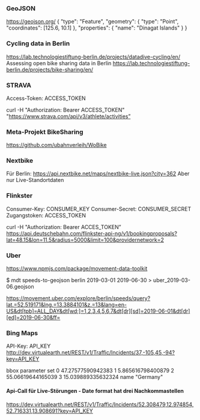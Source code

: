 ### GeoJSON
https://geojson.org/
{
  "type": "Feature",
  "geometry": {
    "type": "Point",
    "coordinates": [125.6, 10.1]
  },
  "properties": {
    "name": "Dinagat Islands"
  }
}

### Cycling data in Berlin
https://lab.technologiestiftung-berlin.de/projects/datadive-cycling/en/
Assessing open bike sharing data in Berlin
https://lab.technologiestiftung-berlin.de/projects/bike-sharing/en/


### STRAVA
Access-Token:
ACCESS_TOKEN

curl -H "Authorization: Bearer ACCESS_TOKEN" "https://www.strava.com/api/v3/athlete/activities” 

### Meta-Projekt BikeSharing
https://github.com/ubahnverleih/WoBike 

### Nextbike
Für Berlin: https://api.nextbike.net/maps/nextbike-live.json?city=362
Aber nur Live-Standortdaten

### Flinkster
Consumer-Key: CONSUMER_KEY
Consumer-Secret: CONSUMER_SECRET
Zugangstoken: ACCESS_TOKEN

curl -H "Authorization: Bearer ACCES_TOKEN” https://api.deutschebahn.com/flinkster-api-ng/v1/bookingproposals?lat=48.15&lon=11.5&radius=5000&limit=100&providernetwork=2

### Uber
https://www.npmjs.com/package/movement-data-toolkit

$ mdt speeds-to-geojson berlin 2019-03-01 2019-06-30 > uber_2019-03-06.geojson

https://movement.uber.com/explore/berlin/speeds/query?lat.=52.519171&lng.=13.3884101&z.=13&lang=en-US&dt[tpb]=ALL_DAY&dt[wd;]=1,2,3,4,5,6,7&dt[dr][sd]=2019-06-01&dt[dr][ed]=2019-06-30&ff=


### Bing Maps
API-Key: API_KEY
http://dev.virtualearth.net/REST/v1/Traffic/Incidents/37,-105,45,-94?key=API_KEY

bbox parameter set
0    47.27577590942383
1    5.865616798400879
2    55.06619644165039
3    15.039889335632324
name    "Germany"

#### Api-Call für Live-Störungen - Date format hat drei Nachkommastellen
https://dev.virtualearth.net/REST/v1/Traffic/Incidents/52.308479,12.974854,52.716331,13.908691?key=API_KEY

